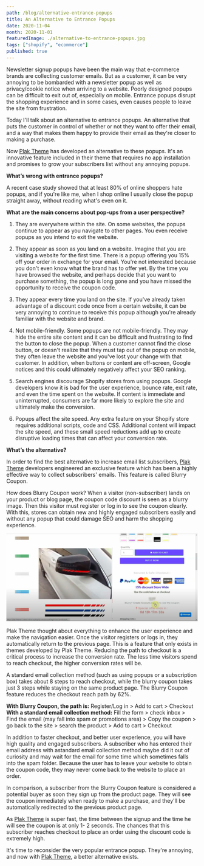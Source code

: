 ```yaml
---
path: /blog/alternative-entrance-popups
title: An Alternative to Entrance Popups
date: 2020-11-04
month: 2020-11-01
featuredImage: ./alternative-to-entrance-popups.jpg
tags: ["shopify", "ecommerce"]
published: true
---
```


Newsletter signup popups have been the main way that e-commerce brands are collecting customer emails. But as a customer, it can be very annoying to be bombarded with a newsletter popup as well as privacy/cookie notice when arriving to a website. Poorly designed popups can be difficult to exit out of, especially on mobile. Entrance popups disrupt the shopping experience and in some cases, even causes people to leave the site from frustration. 

Today I'll talk about an alternative to entrance popups. An alternative that puts the customer in control of whether or not they want to offer their email, and a way that makes them happy to provide their email as they're closer to making a purchase. 

Now <a href="https://plaktheme.com/?wpam_id=75" target="_blank">Plak Theme</a> has developed an alternative to these popups. It's an innovative feature included in their theme that requires no app installation and promises to grow your subscribers list without any annoying popups.


**What’s wrong with entrance popups?** <br/>

A recent case study showed that at least 80% of online shoppers hate popups, and if you're like me, when I shop online I usually close the popup straight away, without reading what's even on it.

**What are the main concerns about pop-ups from a user perspective?**

1. They are everywhere within the site. On some websites, the popups continue to appear as you navigate to other pages. You even receive popups as you intend to exit the website. 

2. They appear as soon as you land on a website. Imagine that you are visiting a website for the first time. There is a popup offering you 15% off your order in exchange for your email. You're not interested because you don't even know what the brand has to offer yet. By the time you have browsed the website, and perhaps decide that you want to purchase something, the popup is long gone and you have missed the opportunity to receive the coupon code. 

3. They appear every time you land on the site. If you've already taken advantage of a discount code once from a certain website, it can be very annoying to continue to receive this popup although you're already familiar with the website and brand. 

4. Not mobile-friendly. Some popups are not mobile-friendly. They may hide the entire site content and it can be difficult and frustrating to find the button to close the popup. When a customer cannot find the close button, or doesn't realize that they must tap out of the popup on mobile, they often leave the website and you've lost your change with that customer. In addition, when buttons or content are off-screen, Google notices and this could ultimately negatively affect your SEO ranking.

5. Search engines discourage Shopify stores from using popups. Google developers know it is bad for the user experience, bounce rate, exit rate, and even the time spent on the website. If content is immediate and uninterrupted, consumers are far more likely to explore the site and ultimately make the conversion.

6. Popups affect the site speed. Any extra feature on your Shopify store requires additional scripts, code and CSS. Additional content will impact the site speed, and these small speed reductions add up to create disruptive loading times that can affect your conversion rate.


**What’s the alternative?** <br/>

In order to find the best alternative to increase email list subscribers, <a href="https://plaktheme.com/?wpam_id=75" target="_blank">Plak Theme</a> developers engineered an exclusive feature which has been a highly effective way to collect subscribers' emails. This feature is called Blurry Coupon.

How does Blurry Coupon work? When a visitor (non-subscriber) lands on your product or blog page, the coupon code discount is seen as a blurry image. Then this visitor must register or log in to see the coupon clearly. With this, stores can obtain new and highly engaged subscribers easily and without any popup that could damage SEO and harm the shopping experience.

![Product page showing the blurry coupon feature](./plak-blurry-coupon.png)

Plak Theme thought about everything to enhance the user experience and make the navigation easier. Once the visitor registers or logs in, they automatically return to the previous page. This is a feature that only exists in themes developed by Plak Theme. Reducing the path to checkout is a critical process to increase the conversion rate. The less time visitors spend to reach checkout, the higher conversion rates will be.

A standard email collection method (such as using popups or a subscription box) takes about 8 steps to reach checkout, while the blurry coupon takes just 3 steps while staying on the same product page. The Blurry Coupon feature reduces the checkout reach path by 62%.

**With Blurry Coupon, the path is:** Register/Log in > Add to cart > Checkout <br/>
**With a standard email collection method:** Fill the form > check inbox > Find the email (may fall into spam or promotions area) > Copy the coupon > go back to the site > search the product > Add to cart > Checkout

In addition to faster checkout, and better user experience, you will have high quality and engaged subscribers. A subscriber who has entered their email address with astandard email collection method maybe did it out of curiosity and may wait for the email for some time which sometimes falls into the spam folder. Because the user has to leave your website to obtain the coupon code, they may never come back to the website to place an order.

In comparison, a subscriber from the Blurry Coupon feature is considered a potential buyer as soon they sign up from the product page. They will see the coupon immediately when ready to make a purchase, and they'll be automatically redirected to the previous product page.

As <a href="https://plaktheme.com/?wpam_id=75" target="_blank">Plak Theme</a> is super fast, the time between the signup and the time he will see the coupon is at only 1- 2 seconds. The chances that this subscriber reaches checkout to place an order using the discount code is extremely high.

It's time to reconsider the very popular entrance popup. They're annoying, and now with <a href="https://plaktheme.com/?wpam_id=75" target="_blank">Plak Theme</a>, a better alternative exists.